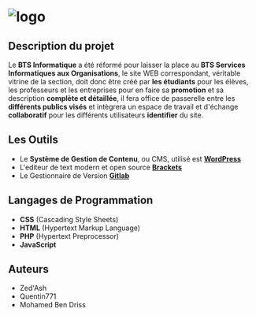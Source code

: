 # ![logo](https://raw.githubusercontent.com/Zedash/PPE1-SITEWEB/master/images/logo-bts.png)
## Description du projet
Le **BTS Informatique** a été réformé pour laisser la place au **BTS Services Informatiques aux Organisations**, le site WEB correspondant, véritable vitrine de la section, doit donc être créé par **les étudiants** pour les élèves, les professeurs et les entreprises pour en faire sa **promotion** et sa description **complète et détaillée**, il fera office de passerelle entre les **différents publics visés** et intègrera un espace de travail et d'échange **collaboratif** pour les différents utilisateurs **identifier** du site.

## Les Outils
* Le **Système de Gestion de Contenu**, ou CMS, utilisé est [**WordPress**](https://fr.wordpress.org/)
* L'editeur de text modern et open source [**Brackets**](http://brackets.io/)
* Le Gestionnaire de Version [**Gitlab**](https://about.gitlab.com/)

## Langages de Programmation
* **CSS** (Cascading Style Sheets)
* **HTML** (Hypertext Markup Language)
* **PHP** (Hypertext Preprocessor)
* **JavaScript**

## Auteurs
* Zed'Ash
* Quentin771
* Mohamed Ben Driss
